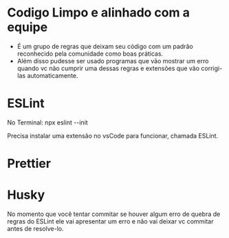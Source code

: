 
# Codigo Limpo e alinhado com a equipe
  - É um grupo de regras que deixam seu código com um padrão reconhecido pela comunidade como boas práticas.
  - Além disso pudesse ser usado programas que vão mostrar um erro quando vc não cumprir uma dessas regras e extensões que vão corrigi-las automaticamente.

  # ESLint
  No Terminal: npx eslint --init

  Precisa instalar uma extensão no vsCode para funcionar, chamada ESLint.

  # Prettier

  # Husky
  No momento que você tentar commitar se houver algum erro de quebra de regras do ESLint ele vai apresentar um erro e não vai deixar vc commitar antes de resolve-lo.
